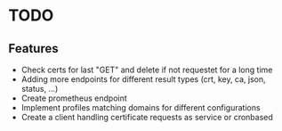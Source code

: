 # TODO

## Features

* Check certs for last "GET" and delete if not requestet for a long time
* Adding more endpoints for different result types (crt, key, ca, json, status, ...)
* Create prometheus endpoint
* Implement profiles matching domains for different configurations
* Create a client handling certificate requests as service or cronbased
